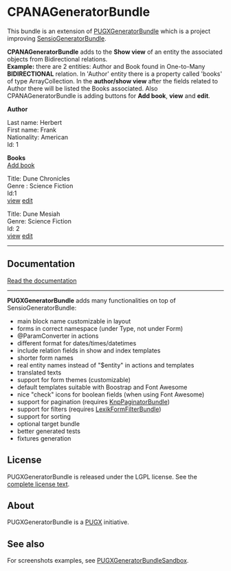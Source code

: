 CPANAGeneratorBundle
===================


This bundle is an extension of [PUGXGeneratorBundle](https://github.com/PUGX/PUGXGeneratorBundle) which is a project improving [SensioGeneratorBundle](https://github.com/sensio/SensioGeneratorBundle).

**CPANAGeneratorBundle** adds to the **Show view** of an entity the associated objects from Bidirectional relations.  
**Example:** there are 2 entities: Author and Book found in One-to-Many  **BIDIRECTIONAL** relation. In 'Author' entity there is a property called 'books' of type ArrayCollection. In the **author/show view** after the fields related to Author there will be listed the Books associated. Also CPANAGeneratorBundle is adding buttons for **Add book**, **view** and **edit**.

**Author**   

Last name: Herbert     
First name: Frank    
Nationality: American   
Id: 1    

**Books**    
[Add book](www.newbook.com)   

Title: Dune Chronicles   
Genre : Science Fiction    
Id:1   
[view](www.viewbook.com) [edit](www.editbook.com)    

Title: Dune Mesiah    
Genre: Science Fiction   
Id: 2    
[view](www.viewbook.com) [edit](www.editbook.com)   

***
Documentation
-------------

[Read the documentation](Resources/doc/index.md)

***
**PUGXGeneratorBundle** adds many functionalities on top of SensioGeneratorBundle:

* main block name customizable in layout
* forms in correct namespace (under Type, not under Form)
* @ParamConverter in actions
* different format for dates/times/datetimes
* include relation fields in show and index templates
* shorter form names
* real entity names instead of "$entity" in actions and templates
* translated texts
* support for form themes (customizable)
* default templates suitable with Boostrap and Font Awesome
* nice "check" icons for boolean fields (when using Font Awesome)
* support for pagination (requires [KnpPaginatorBundle](https://github.com/KnpLabs/KnpPaginatorBundle))
* support for filters (requires [LexikFormFilterBundle](https://github.com/lexik/LexikFormFilterBundle))
* support for sorting
* optional target bundle
* better generated tests
* fixtures generation


License
-------

PUGXGeneratorBundle is released under the LGPL license. See the [complete license text](Resources/meta/LICENSE).

About
-----

PUGXGeneratorBundle is a [PUGX](https://github.com/PUGX) initiative.

See also
--------

For screenshots examples, see [PUGXGeneratorBundleSandbox](https://github.com/garak/PUGXGeneratorBundleSandbox).
